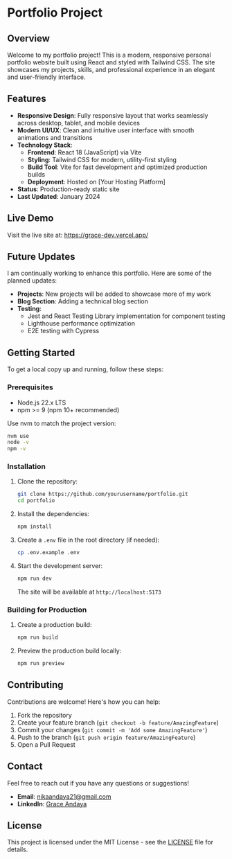 # Portfolio Project

## Overview

Welcome to my portfolio project! This is a modern, responsive personal portfolio website built using React and styled with Tailwind CSS. The site showcases my projects, skills, and professional experience in an elegant and user-friendly interface.

## Features

- **Responsive Design**: Fully responsive layout that works seamlessly across desktop, tablet, and mobile devices
- **Modern UI/UX**: Clean and intuitive user interface with smooth animations and transitions
- **Technology Stack**:
  - **Frontend**: React 18 (JavaScript) via Vite
  - **Styling**: Tailwind CSS for modern, utility-first styling
  - **Build Tool**: Vite for fast development and optimized production builds
  - **Deployment**: Hosted on [Your Hosting Platform]
- **Status**: Production-ready static site
- **Last Updated**: January 2024

## Live Demo

Visit the live site at: https://grace-dev.vercel.app/

## Future Updates

I am continually working to enhance this portfolio. Here are some of the planned updates:

- **Projects**: New projects will be added to showcase more of my work
- **Blog Section**: Adding a technical blog section
- **Testing**:
  - Jest and React Testing Library implementation for component testing
  - Lighthouse performance optimization
  - E2E testing with Cypress

## Getting Started

To get a local copy up and running, follow these steps:

### Prerequisites

- Node.js 22.x LTS
- npm >= 9 (npm 10+ recommended)

Use nvm to match the project version:
```bash
nvm use
node -v
npm -v
```

### Installation

1. Clone the repository:
    ```bash
    git clone https://github.com/yourusername/portfolio.git
    cd portfolio
    ```

2. Install the dependencies:
    ```bash
    npm install
    ```

3. Create a `.env` file in the root directory (if needed):
    ```bash
    cp .env.example .env
    ```

4. Start the development server:
    ```bash
    npm run dev
    ```
    The site will be available at `http://localhost:5173`

### Building for Production

1. Create a production build:
    ```bash
    npm run build
    ```

2. Preview the production build locally:
    ```bash
    npm run preview
    ```

## Contributing

Contributions are welcome! Here's how you can help:

1. Fork the repository
2. Create your feature branch (`git checkout -b feature/AmazingFeature`)
3. Commit your changes (`git commit -m 'Add some AmazingFeature'`)
4. Push to the branch (`git push origin feature/AmazingFeature`)
5. Open a Pull Request

## Contact

Feel free to reach out if you have any questions or suggestions!

- **Email**: nikaandaya21@gmail.com
- **LinkedIn**: [Grace Andaya](https://www.linkedin.com/in/graceandaya/)

## License

This project is licensed under the MIT License - see the [LICENSE](LICENSE) file for details.
